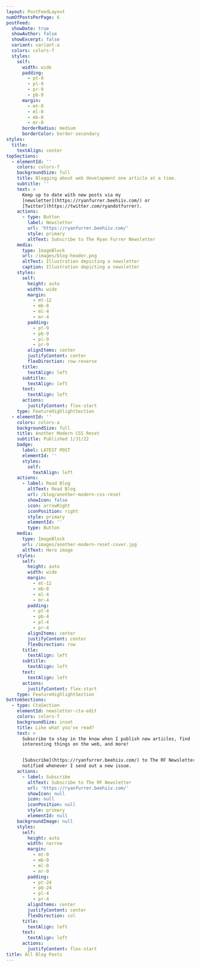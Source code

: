 ```yaml
---
layout: PostFeedLayout
numOfPostsPerPage: 6
postFeed:
  showDate: true
  showAuthor: false
  showExcerpt: false
  variant: variant-a
  colors: colors-f
  styles:
    self:
      width: wide
      padding:
        - pt-9
        - pl-9
        - pr-9
        - pb-9
      margin:
        - mt-0
        - ml-0
        - mb-0
        - mr-0
      borderRadius: medium
      borderColor: border-secondary
styles:
  title:
    textAlign: center
topSections:
  - elementId: ''
    colors: colors-f
    backgroundSize: full
    title: Blogging about web development one article at a time.
    subtitle: ''
    text: >
      Keep up to date with new posts via my
      [newsletter](https://ryanfurrer.beehiiv.com/) or
      [Twitter](https://twitter.com/ryandotfurrer).
    actions:
      - type: Button
        label: Newsletter
        url: 'https://ryanfurrer.beehiiv.com/'
        style: primary
        altText: Subscribe to The Ryan Furrer Newsletter
    media:
      type: ImageBlock
      url: /images/blog-header.png
      altText: Illustration depicting a newsletter
      caption: Illustration depicting a newsletter
    styles:
      self:
        height: auto
        width: wide
        margin:
          - mt-12
          - mb-8
          - ml-4
          - mr-4
        padding:
          - pt-9
          - pb-9
          - pl-9
          - pr-9
        alignItems: center
        justifyContent: center
        flexDirection: row-reverse
      title:
        textAlign: left
      subtitle:
        textAlign: left
      text:
        textAlign: left
      actions:
        justifyContent: flex-start
    type: FeatureHighlightSection
  - elementId: ''
    colors: colors-a
    backgroundSize: full
    title: Another Modern CSS Reset
    subtitle: Published 1/31/22
    badge:
      label: LATEST POST
      elementId: ''
      styles:
        self:
          textAlign: left
    actions:
      - label: Read Blog
        altText: Read Blog
        url: /blog/another-modern-css-reset
        showIcon: false
        icon: arrowRight
        iconPosition: right
        style: primary
        elementId: ''
        type: Button
    media:
      type: ImageBlock
      url: /images/another-modern-reset-cover.jpg
      altText: Hero image
    styles:
      self:
        height: auto
        width: wide
        margin:
          - mt-12
          - mb-8
          - ml-4
          - mr-4
        padding:
          - pt-4
          - pb-4
          - pl-4
          - pr-4
        alignItems: center
        justifyContent: center
        flexDirection: row
      title:
        textAlign: left
      subtitle:
        textAlign: left
      text:
        textAlign: left
      actions:
        justifyContent: flex-start
    type: FeatureHighlightSection
bottomSections:
  - type: CtaSection
    elementId: newsletter-cta-edit
    colors: colors-f
    backgroundSize: inset
    title: Like what you've read?
    text: >
      Subscribe to stay in the know when I publish new articles, find
      interesting things on the web, and more!


      [Subscribe](https://ryanfurrer.beehiiv.com/) to The RF Newsletter and be
      notified whenever I send out a new issue.
    actions:
      - label: Subscribe
        altText: Subscribe to The RF Newsletter
        url: 'https://ryanfurrer.beehiiv.com/'
        showIcon: null
        icon: null
        iconPosition: null
        style: primary
        elementId: null
    backgroundImage: null
    styles:
      self:
        height: auto
        width: narrow
        margin:
          - mt-0
          - mb-0
          - ml-0
          - mr-0
        padding:
          - pt-24
          - pb-24
          - pl-4
          - pr-4
        alignItems: center
        justifyContent: center
        flexDirection: col
      title:
        textAlign: left
      text:
        textAlign: left
      actions:
        justifyContent: flex-start
title: All Blog Posts
---
```

